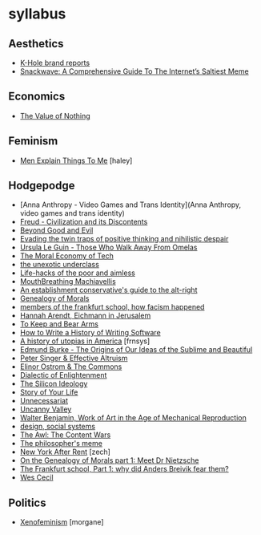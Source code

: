 # syllabus

## Aesthetics
- [K-Hole brand reports](http://khole.net/)
- [Snackwave: A Comprehensive Guide To The Internet’s Saltiest Meme](https://thehairpin.com/snackwave-a-comprehensive-guide-to-the-internets-saltiest-meme-fa9db7dffb6e#.659v2kc8u)

## Economics
- [The Value of Nothing](https://www.amazon.com/dp/B0032BW5D4/ref=dp-kindle-redirect?_encoding=UTF8&btkr=1)

## Feminism
- [Men Explain Things To Me](https://www.goodreads.com/book/show/18528190-men-explain-things-to-me) [haley]

## Hodgepodge
- [Anna Anthropy - Video Games and Trans Identity](Anna Anthropy, video games and trans identity)
- [Freud - Civilization and its Discontents](http://72.52.202.216/~fenderse/freud_civilization_and_its_discontents.pdf)
- [Beyond Good and Evil](http://catdir.loc.gov/catdir/samples/cam031/2001035672.pdf)
- [Evading the twin traps of positive thinking and nihilistic despair](http://conversations.e-flux.com/t/evading-the-twins-traps-of-positive-thinking-and-nihilistic-despair/4015)
- [Ursula Le Guin - Those Who Walk Away From Omelas](http://engl210-deykute.wikispaces.umb.edu/file/view/omelas.pdf)
- [The Moral Economy of Tech ](http://idlewords.com/talks/sase_panel.htm)
- [the unexotic underclass](http://miter.mit.edu/the-unexotic-underclass/)
- [Life-hacks of the poor and aimless](http://thebaffler.com/blog/laurie-penny-self-care#)
- [MouthBreathing Machiavellis](http://thebaffler.com/blog/mouthbreathing-machiavellis)
- [An establishment conservative's guide to the alt-right](http://www.breitbart.com/tech/2016/03/29/an-establishment-conservatives-guide-to-the-alt-right/)
- [Genealogy of Morals](http://www.google.com/url?sa=t&rct=j&q=&esrc=s&source=web&cd=1&ved=0ahUKEwjGvbLMnPPNAhVIeCYKHRpeCqgQFggeMAA&url=http%3A%2F%2Fwww.inp.uw.edu.pl%2Fmdsie%2FPolitical_Thought%2FGeneologyofMorals.pdf&usg=AFQjCNGPPnJ_dx1lb6VHcQiEuIys9GFepQ)
- [members of the frankfurt school, how facism happened](http://www.iep.utm.edu/frankfur/)
- [Hannah Arendt, Eichmann in Jerusalem](http://www.newyorker.com/magazine/1963/02/16/eichmann-in-jerusalem-i)
- [To Keep and Bear Arms](http://www.nybooks.com/articles/1995/09/21/to-keep-and-bear-arms/)
- [How to Write a History of Writing Software](http://www.theatlantic.com/technology/archive/2016/06/how-to-write-a-history-of-writing-software/489173/)
- [A history of utopias in America](https://blog.longreads.com/2016/02/25/when-the-messiah-came-to-america-she-was-a-woman/) [frnsys]
- [Edmund Burke - The Origins of Our Ideas of the Sublime and Beautiful](https://blogs.warwick.ac.uk/files/rvpsupperclub/burke_sublime_and_the_beautiful.pdf)
- [Peter Singer & Effective Altruism](https://en.wikipedia.org/wiki/Effective_altruism)
- [Elinor Ostrom & The Commons](https://en.wikipedia.org/wiki/Elinor_Ostrom)
- [Dialectic of Enlightenment](https://frankfurtschool.wordpress.com/2008/02/28/summary-dialectic-of-enlightenment/)
- [The Silicon Ideology](https://ia801507.us.archive.org/32/items/the-silicon-ideology/the-silicon-ideology.pdf)
- [Story of Your Life](https://mathisgasser.files.wordpress.com/2014/12/ted-chiang_story-of-your-life_2000.pdf)
- [Unnecessariat](https://morecrows.wordpress.com/2016/05/10/unnecessariat/)
- [Uncanny Valley](https://nplusonemag.com/issue-25/on-the-fringe/uncanny-valley/)
- [Walter Benjamin, Work of Art in the Age of Mechanical Reproduction](https://phiffer.org/wp-content/media/2015/11/Benjamin-Walter-The-Work-of-Art-in-the-Age-of-Its-Mechanical-Reproducability.pdf)
- [design, social systems](https://s3.amazonaws.com/arena-attachments/644316/6239b04c39351f8c713d4b168762f7aa.pdf)
- [The Awl: The Content Wars](https://theawl.com/tagged/the-content-wars)
- [The philosopher's meme](https://thephilosophersmeme.com/)
- [New York After Rent](https://toe.prx.org/2015/04/new-york-after-rent-i-of-iii/) [zech]
- [On the Genealogy of Morals part 1: Meet Dr Nietzsche](https://www.theguardian.com/commentisfree/2008/oct/27/religion-atheism)
- [The Frankfurt school, Part 1: why did Anders Breivik fear them?](https://www.theguardian.com/commentisfree/2013/mar/25/anders-breivik-frankfurt-school)
- [Wes Cecil](https://www.youtube.com/channel/UC9ff15w4ufviWfv9UfIuByA/videos)

## Politics
- [Xenofeminism](http://www.laboriacuboniks.net/) [morgane]